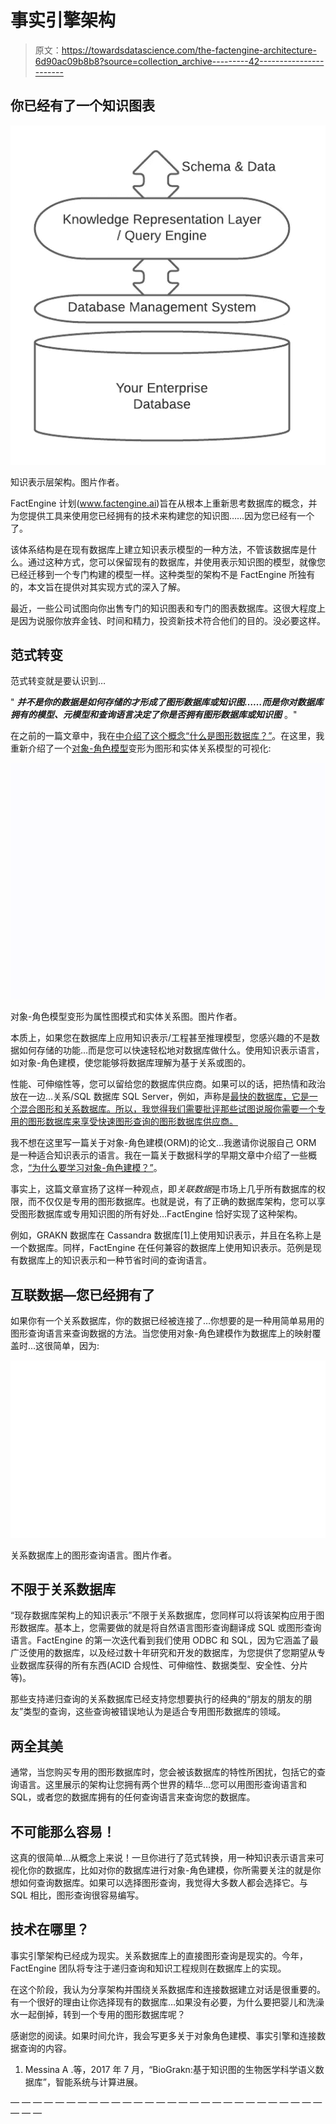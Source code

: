# 事实引擎架构

> 原文：<https://towardsdatascience.com/the-factengine-architecture-6d90ac09b8b8?source=collection_archive---------42----------------------->

## 你已经有了一个知识图表

![](img/18cf3ffad71059e9df3b26cb9b9daa31.png)

知识表示层架构。图片作者。

FactEngine 计划(www.factengine.ai)旨在从根本上重新思考数据库的概念，并为您提供工具来使用您已经拥有的技术来构建您的知识图……因为您已经有一个了。

该体系结构是在现有数据库上建立知识表示模型的一种方法，不管该数据库是什么。通过这种方式，您可以保留现有的数据库，并使用表示知识图的模型，就像您已经迁移到一个专门构建的模型一样。这种类型的架构不是 FactEngine 所独有的，本文旨在提供对其实现方式的深入了解。

最近，一些公司试图向你出售专门的知识图表和专门的图表数据库。这很大程度上是因为说服你放弃金钱、时间和精力，投资新技术符合他们的目的。没必要这样。

## 范式转变

范式转变就是要认识到…

" ***并不是你的数据是如何存储的才形成了图形数据库或知识图……而是你对数据库拥有的模型、元模型和查询语言决定了你是否拥有图形数据库或知识图*** 。"

在之前的一篇文章中，我在[中介绍了这个概念“什么是图形数据库？”](/what-is-a-graph-database-249cd7fdf24d)。在这里，我重新介绍了一个[对象-角色模型](https://en.wikipedia.org/wiki/Object-role_modeling)变形为图形和实体关系模型的可视化:

![](img/a85592d6e4eca4c066804d5ac8316706.png)

对象-角色模型变形为属性图模式和实体关系图。图片作者。

本质上，如果您在数据库上应用知识表示/工程甚至推理模型，您感兴趣的不是数据如何存储的功能…而是您可以快速轻松地对数据库做什么。使用知识表示语言，如对象-角色建模，使您能够将数据库理解为基于关系或图的。

性能、可伸缩性等，您可以留给您的数据库供应商。如果可以的话，把热情和政治放在一边…关系/SQL 数据库 SQL Server，例如，声称是[最快的数据库，它是一个混合图形和关系数据库。所以，我觉得我们需要批评那些试图说服你需要一个专用的图形数据库来享受快速图形查询的图形数据库供应商。](https://cloudblogs.microsoft.com/sqlserver/2017/09/27/sql-server-2017-fast-faster-and-the-fastest-database-everywhere-you-need-it/)

我不想在这里写一篇关于对象-角色建模(ORM)的论文…我邀请你说服自己 ORM 是一种适合知识表示的语言。我在一篇关于数据科学的早期文章中介绍了一些概念，[“为什么要学习对象-角色建模？”](/why-learn-object-role-modelling-4eebd93dcda2#:~:text=The%20reasons%20for%20that%20are,to%20go%20the%20other%20way.)。

事实上，这篇文章宣扬了这样一种观点，即*关联数据*是市场上几乎所有数据库的权限，而不仅仅是专用的图形数据库。也就是说，有了正确的数据库架构，您可以享受图形数据库或专用知识图的所有好处…FactEngine 恰好实现了这种架构。

例如，GRAKN 数据库在 Cassandra 数据库[1]上使用知识表示，并且在名称上是一个数据库。同样，FactEngine 在任何兼容的数据库上使用知识表示。范例是现有数据库上的知识表示和一种节省时间的查询语言。

## 互联数据—您已经拥有了

如果你有一个关系数据库，你的数据已经被连接了…你想要的是一种用简单易用的图形查询语言来查询数据的方法。当您使用对象-角色建模作为数据库上的映射覆盖时…这很简单，因为:

![](img/fae01be1cd402c9089997990cfd841ec.png)

关系数据库上的图形查询语言。图片作者。

## 不限于关系数据库

“现存数据库架构上的知识表示”不限于关系数据库，您同样可以将该架构应用于图形数据库。基本上，您需要做的就是将自然语言图形查询翻译成 SQL 或图形查询语言。FactEngine 的第一次迭代看到我们使用 ODBC 和 SQL，因为它涵盖了最广泛使用的数据库，以及经过数十年研究和开发的数据库，为您提供了您期望从专业数据库获得的所有东西(ACID 合规性、可伸缩性、数据类型、安全性、分片等)。

那些支持递归查询的关系数据库已经支持您想要执行的经典的“朋友的朋友的朋友”类型的查询，这些查询被错误地认为是适合专用图形数据库的领域。

## 两全其美

通常，当您购买专用的图形数据库时，您会被该数据库的特性所困扰，包括它的查询语言。这里展示的架构让您拥有两个世界的精华…您可以用图形查询语言和 SQL，或者您的数据库拥有的任何查询语言来查询您的数据库。

## 不可能那么容易！

这真的很简单…从概念上来说！一旦你进行了范式转换，用一种知识表示语言来可视化你的数据库，比如对你的数据库进行对象-角色建模，你所需要关注的就是你想如何查询数据库。如果可以选择图形查询，我觉得大多数人都会选择它。与 SQL 相比，图形查询很容易编写。

## 技术在哪里？

事实引擎架构已经成为现实。关系数据库上的直接图形查询是现实的。今年，FactEngine 团队将专注于递归查询和知识工程规则在数据库上的实现。

在这个阶段，我认为分享架构并围绕关系数据库和连接数据建立对话是很重要的。有一个很好的理由让你选择现有的数据库…如果没有必要，为什么要把婴儿和洗澡水一起倒掉，转到一个专用的图形数据库呢？

感谢您的阅读。如果时间允许，我会写更多关于对象角色建模、事实引擎和连接数据查询的内容。

1.  Messina A .等，2017 年 7 月，“BioGrakn:基于知识图的生物医学科学语义数据库”，智能系统与计算进展。

— — — — — — — — — — — — — — — — — — — — — — — — — — — — — — —